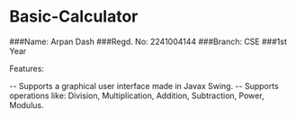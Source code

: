# Basic-Calculator

###Name: Arpan Dash
###Regd. No: 2241004144
###Branch: CSE
###1st Year

Features:

-- Supports a graphical user interface made in Javax Swing.
-- Supports operations like: Division, Multiplication, Addition, Subtraction, Power, Modulus.
